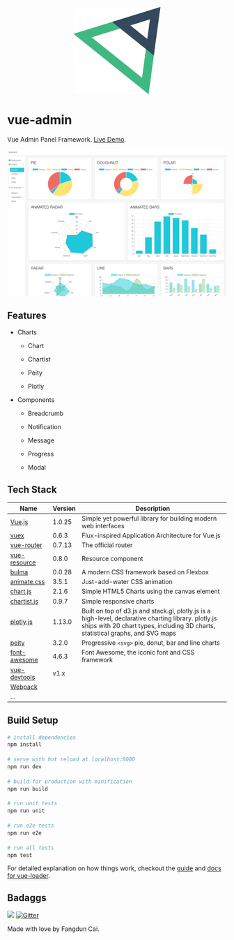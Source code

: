<p align="center"><img width="200" src="src/assets/logo@2x.png"></p>

# vue-admin

Vue Admin Panel Framework. [Live Demo][].

![](screenshots/app.png)

## Features

* Charts

  * Chart

  * Chartist

  * Peity

  * Plotly

* Components

  * Breadcrumb

  * Notification

  * Message

  * Progress

  * Modal

## Tech Stack

| Name | Version | Description |  
| --- | --- | --- |  
| [Vue.js][] | 1.0.25 | Simple yet powerful library for building modern web interfaces |  
| [vuex][] | 0.6.3 | Flux-inspired Application Architecture for Vue.js |  
| [vue-router][] | 0.7.13 | The official router |  
| [vue-resource][] | 0.8.0 | Resource component |  
| [bulma][] | 0.0.28 | A modern CSS framework based on Flexbox |  
| [animate.css][] | 3.5.1 | Just-add-water CSS animation |  
| [chart.js][] | 2.1.6 | Simple HTML5 Charts using the canvas element |  
| [chartist.js][] | 0.9.7 | Simple responsive charts |  
| [plotly.js][] | 1.13.0 | Built on top of d3.js and stack.gl, plotly.js is a high-level, declarative charting library. plotly.js ships with 20 chart types, including 3D charts, statistical graphs, and SVG maps |  
| [peity][] | 3.2.0 | Progressive `<svg>` pie, donut, bar and line charts |  
| [font-awesome][] | 4.6.3 | Font Awesome, the iconic font and CSS framework |  
| [vue-devtools][]| v1.x     |           |
| [Webpack][]   |          |           |
| ... |  |  |  

## Build Setup

``` bash
# install dependencies
npm install

# serve with hot reload at localhost:8080
npm run dev

# build for production with minification
npm run build

# run unit tests
npm run unit

# run e2e tests
npm run e2e

# run all tests
npm test
```

For detailed explanation on how things work, checkout the [guide](http://vuejs-templates.github.io/webpack/) and [docs for vue-loader](http://vuejs.github.io/vue-loader).

## Badaggs

![](https://img.shields.io/badge/license-MIT-blue.svg)
[![Gitter](https://badges.gitter.im/fundon/vue-admin.svg)](https://gitter.im/fundon/vue-admin?utm_source=badge&utm_medium=badge&utm_campaign=pr-badge)


Made with love by Fangdun Cai.

[Live Demo]: https://vue-admin.fundon.me/
[Vue.js]: http://vuejs.org
[vuex]: https://github.com/vuejs/vuex
[vue-router]: https://github.com/vuejs/vue-router
[vue-resource]: https://github.com/vuejs/vue-resource
[vue-devtools]: https://github.com/vuejs/vue-devtools
[Bulma]: http://bulma.io
[animate.css]: http://daneden.github.io/animate.css/
[chart.js]: http://www.chartjs.org
[chartist.js]: https://gionkunz.github.io/chartist-js/index.html
[plotly.js]: https://github.com/plotly/plotly.js
[peity]: https://github.com/benpickles/peity
[font-awesome]: http://fontawesome.io
[Webpack]: https://webpack.github.io
